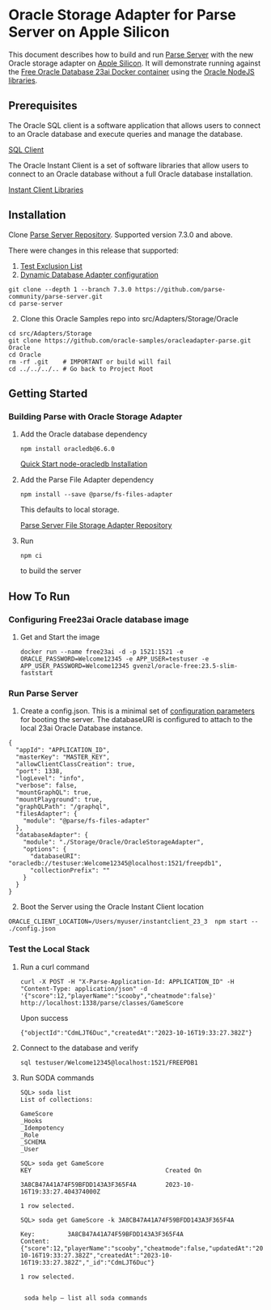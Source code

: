 # Oracle Storage Adapter for Parse Server on Apple Silicon

This document describes how to build and run [Parse Server](https://parseplatform.org/) with the new Oracle storage adapter on [Apple Silicon](https://en.wikipedia.org/wiki/Apple_silicon). It will demonstrate running against the [Free Oracle Database 23ai Docker container](https://www.oracle.com/database/free) using the [Oracle NodeJS libraries](https://node-oracledb.readthedocs.io/en/latest).

## Prerequisites

The Oracle SQL client is a software application that allows users to connect to an Oracle database and execute queries and manage the database.

[SQL Client](https://www.oracle.com/database/sqldeveloper/technologies/sqlcl/download/)

The Oracle Instant Client is a set of software libraries that allow users to connect to an Oracle database without a full Oracle database installation.

[Instant Client Libraries](https://www.oracle.com/database/technologies/instant-client/downloads.html)

## Installation

Clone [Parse Server Repository](https://github.com/parse-community/parse-server). Supported version 7.3.0 and above.  

There were changes in this release that supported:

1. [Test Exclusion List](https://github.com/parse-community/parse-server/pull/8774)
2. [Dynamic Database Adapter configuration](https://github.com/parse-community/parse-server/pull/8883)

```
git clone --depth 1 --branch 7.3.0 https://github.com/parse-community/parse-server.git
cd parse-server
```
2. Clone this Oracle Samples repo into src/Adapters/Storage/Oracle
 ```
cd src/Adapters/Storage
git clone https://github.com/oracle-samples/oracleadapter-parse.git Oracle
cd Oracle
rm -rf .git    # IMPORTANT or build will fail
cd ../../../.. # Go back to Project Root
```

## Getting Started
### Building Parse with Oracle Storage Adapter
1. Add the Oracle database dependency

    ```
    npm install oracledb@6.6.0
    ```

    [Quick Start node-oracledb Installation](https://node-oracledb.readthedocs.io/en/latest/user_guide/installation.html#quick-start-node-oracledb-installation)

2. Add the Parse File Adapter dependency

    ```
    npm install --save @parse/fs-files-adapter
    ```

    This defaults to local storage. 

    [Parse Server File Storage Adapter Repository](https://github.com/parse-community/parse-server-fs-adapter)

3. Run 
    ```
    npm ci
    ``` 
    to build the server

## How To Run
### Configuring Free23ai Oracle database image
1. Get and Start the image

    ```
    docker run --name free23ai -d -p 1521:1521 -e ORACLE_PASSWORD=Welcome12345 -e APP_USER=testuser -e APP_USER_PASSWORD=Welcome12345 gvenzl/oracle-free:23.5-slim-faststart
    ```


### Run Parse Server
1. Create a config.json.  This is a minimal set of [configuration parameters](https://parseplatform.org/parse-server/api/master/ParseServerOptions.html) for booting the server. The databaseURI is configured to attach to the local 23ai Oracle Database instance.

```
{
  "appId": "APPLICATION_ID",
  "masterKey": "MASTER_KEY",
  "allowClientClassCreation": true,
  "port": 1338,
  "logLevel": "info",
  "verbose": false,
  "mountGraphQL": true,
  "mountPlayground": true,
  "graphQLPath": "/graphql",
  "filesAdapter": {
    "module": "@parse/fs-files-adapter"
  },
  "databaseAdapter": {
    "module": "./Storage/Oracle/OracleStorageAdapter",
    "options": {
      "databaseURI": "oracledb://testuser:Welcome12345@localhost:1521/freepdb1",
      "collectionPrefix": ""
    }
  }
}
```

2. Boot the Server using the Oracle Instant Client location

```
ORACLE_CLIENT_LOCATION=/Users/myuser/instantclient_23_3  npm start -- ./config.json
```

### Test the Local Stack
1. Run a curl command

    ```
    curl -X POST -H "X-Parse-Application-Id: APPLICATION_ID" -H "Content-Type: application/json" -d '{"score":12,"playerName":"scooby","cheatmode":false}' http://localhost:1338/parse/classes/GameScore
    ```

   Upon success

    ```
    {"objectId":"CdmLJT6Duc","createdAt":"2023-10-16T19:33:27.382Z"}
    ```

2. Connect to the database and verify

    ```
    sql testuser/Welcome12345@localhost:1521/FREEPDB1
    ```

3. Run SODA commands

    ```
    SQL> soda list
    List of collections:

	GameScore
	_Hooks
	_Idempotency
	_Role
	_SCHEMA
	_User

    SQL> soda get GameScore
	KEY						                Created On

	3A8CB47A41A74F59BFDD143A3F365F4A		2023-10-16T19:33:27.404374000Z

    1 row selected. 

    SQL> soda get GameScore -k 3A8CB47A41A74F59BFDD143A3F365F4A

    Key:    	 3A8CB47A41A74F59BFDD143A3F365F4A
    Content:	 {"score":12,"playerName":"scooby","cheatmode":false,"updatedAt":"2023-10-16T19:33:27.382Z","createdAt":"2023-10-16T19:33:27.382Z","_id":"CdmLJT6Duc"}

    1 row selected. 


     soda help – list all soda commands

    ```

